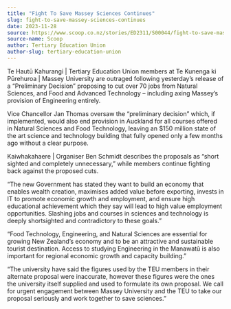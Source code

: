 ```yaml
---
title: "Fight To Save Massey Sciences Continues"
slug: fight-to-save-massey-sciences-continues
date: 2023-11-28
source: https://www.scoop.co.nz/stories/ED2311/S00044/fight-to-save-massey-sciences-continues.htm
source-name: Scoop
author: Tertiary Education Union
author-slug: tertiary-education-union
---
```


<p>Te Hautū Kahurangi | Tertiary Education Union members at
Te Kunenga ki Pūrehuroa | Massey University are outraged
following yesterday’s release of a “Preliminary
Decision” proposing to cut over 70 jobs from Natural
Sciences, and Food and Advanced Technology – including
axing Massey’s provision of Engineering
entirely.</p>

<p>Vice Chancellor Jan Thomas oversaw the
“preliminary decision” which, if implemented, would also
end provision in Auckland for all courses offered in Natural
Sciences and Food Technology, leaving an $150 million state
of the art science and technology building that fully opened
only a few months ago without a clear
purpose.</p>

<p>Kaiwhakahaere | Organiser Ben Schmidt
describes the proposals as “short sighted and completely
unnecessary,” while members continue fighting back against
the proposed cuts.</p>

<p>“The new Government has stated
they want to build an economy that enables wealth creation,
maximises added value before exporting, invests in IT to
promote economic growth and employment, and ensure high
educational achievement which they say will lead to high
value employment opportunities. Slashing jobs and courses in
sciences and technology is deeply shortsighted and
contradictory to these goals.”</p>

<p>“Food Technology,
Engineering, and Natural Sciences are essential for growing
New Zealand’s economy and to be an attractive and
sustainable tourist destination. Access to studying
Engineering in the Manawatū is also important for regional
economic growth and capacity building.”</p>

<p>“The
university have said the figures used by the TEU members in
their alternate proposal were inaccurate, however these
figures were the ones the university itself supplied and
used to formulate its own proposal. We call for urgent
engagement between Massey University and the TEU to take our
proposal seriously and work together to save
sciences.”</p>

